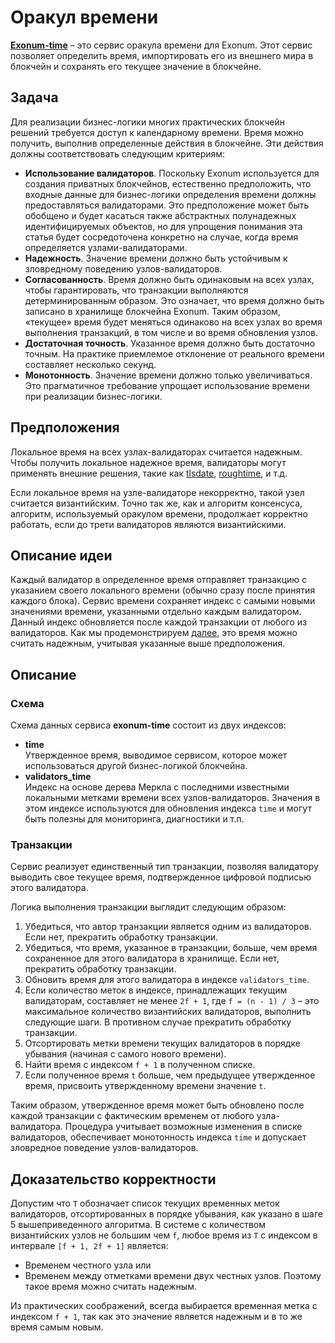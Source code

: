 # Оракул времени

[**Exonum-time**][exonum-time] – это сервис оракула времени для Exonum.
Этот сервис позволяет определить время, импортировать его из внешнего мира в
блокчейн и сохранять его текущее значение в блокчейне.

## Задача

Для реализации бизнес-логики многих практических блокчейн решений требуется
доступ
к календарному времени. Время можно получить, выполнив определенные действия в
блокчейне. Эти действия должны соответствовать следующим критериям:

- **Использование валидаторов**. Поскольку Exonum используется для создания
  приватных блокчейнов, естественно предположить, что входные данные для
  бизнес-логики определения времени должны предоставляться валидаторами. Это
  предположение может быть обобщено и будет касаться также абстрактных
  полунадежных идентифицируемых объектов, но для упрощения понимания
  эта статья будет сосредоточена конкретно на случае, когда время определяется
  узлами-валидаторами.
- **Надежность**. Значение времени должно быть устойчивым к зловредному
  поведению узлов-валидаторов.
- **Согласованность**. Время должно быть одинаковым на всех узлах, чтобы
  гарантировать, что транзакции выполняются детерминированным образом. Это
  означает, что время должно быть записано в хранилище блокчейна Exonum. Таким
  образом, «текущее» время будет меняться одинаково на всех узлах во время
  выполнения транзакций, в том числе и во время обновления узлов.
- **Достаточная точность**. Указанное время должно быть достаточно точным.
  На практике приемлемое отклонение от реального времени составляет несколько секунд.
- **Монотонность**. Значение времени должно только увеличиваться. Это
  прагматичное требование упрощает использование времени при реализации
  бизнес-логики.

## Предположения

Локальное время на всех узлах-валидаторах считается надежным. Чтобы получить
локальное надежное время, валидаторы могут применять внешние решения, такие
как [tlsdate][tlsdate], [roughtime][roughtime], и т.д.

Если локальное время на узле-валидаторе некорректно, такой узел считается
византийским. Точно так же, как и алгоритм консенсуса, алгоритм, используемый
оракулом времени, продолжает корректно работать, если до трети валидаторов
являются византийскими.

## Описание идеи

Каждый валидатор в определенное время отправляет транзакцию с указанием своего
локального времени (обычно сразу после принятия каждого блока). Сервис времени
сохраняет индекс с самыми новыми значениями времени, указанными отдельно каждым
валидатором. Данный индекс обновляется после
каждой транзакции от любого из валидаторов.  Как мы продемонстрируем
[далее](#доказательство-корректности), это время можно считать надежным,
учитывая указанные выше предположения.

## Описание

### Схема

Схема данных сервиса **exonum-time** состоит из двух индексов:

- **time**  
  Утвержденное время, выводимое сервисом, которое может использоваться другой
  бизнес-логикой блокчейна.
- **validators_time**  
  Индекс на основе дерева Меркла с последними известными локальными метками
  времени всех узлов-валидаторов. Значения в этом индексе используются для обновления
  индекса  `time` и могут быть полезны для мониторинга, диагностики и т.п.

### Транзакции

Сервис реализует единственный тип транзакции, позволяя валидатору выводить свое
текущее время, подтвержденное цифровой подписью этого валидатора.

Логика выполнения транзакции выглядит следующим образом:

1. Убедиться, что автор транзакции является одним из валидаторов. Если нет,
   прекратить обработку транзакции.
2. Убедиться, что время, указанное в транзакции, больше, чем время сохраненное
   для этого валидатора в хранилище. Если нет, прекратить обработку транзакции.
3. Обновить время для этого валидатора в индексе `validators_time`.
4. Если количество меток в индексе, принадлежащих текущим валидаторам,
   составляет не менее `2f + 1`, где `f = (n - 1) / 3` – это максимальное
   количество византийских валидаторов, выполнить следующие шаги. В противном
   случае прекратить обработку транзакции.
5. Отсортировать метки времени текущих валидаторов в порядке убывания (начиная
   с самого нового времени).
6. Найти время с индексом `f + 1` в полученном списке.
7. Если полученное время `t` больше, чем предыдущее утвержденное время,
   присвоить утвержденному времени значение `t`.

Таким образом, утвержденное время может быть обновлено после каждой транзакции
с фактическим временем от любого узла-валидатора. Процедура учитывает возможные
изменения в списке валидаторов, обеспечивает монотонность индекса `time` и
допускает зловредное поведение узлов-валидаторов.

## Доказательство корректности

Допустим что `T` обозначает список текущих временных меток валидаторов,
отсортированных в порядке убывания, как указано в шаге 5 вышеприведенного
алгоритма. В системе с количеством византийских узлов не большим чем `f`,
любое время из `T` с индексом в интервале `[f + 1, 2f + 1]` является:

- Временем честного узла или
- Временем между отметками времени двух честных узлов. Поэтому такое время можно
  считать надежным.

Из практических соображений, всегда выбирается временная метка с индексом
`f + 1`,
так как это значение является надежным и в то же время самым новым.

[exonum-time]: https://github.com/exonum/exonum/tree/master/services/time
[tlsdate]: https://github.com/ioerror/tlsdate
[roughtime]: https://roughtime.googlesource.com/roughtime
